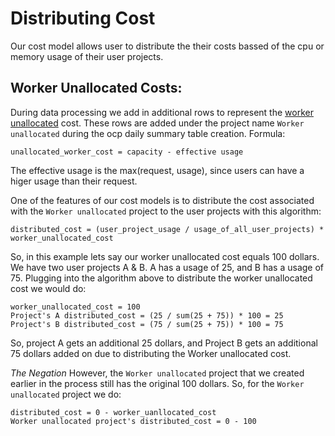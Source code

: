 # Distributing Cost
Our cost model allows user to distribute the their costs bassed of the cpu or memory usage of their user projects.

## Worker Unallocated Costs:

During data processing we add in additional rows to represent the [worker unallocated](https://github.com/project-koku/koku/blob/main/koku/masu/database/trino_sql/reporting_ocpusagelineitem_daily_summary.sql#L503) cost. These rows are added under the project name `Worker unallocated` during the ocp daily summary table creation. Formula:
```
unallocated_worker_cost = capacity - effective usage
```
The effective usage is the max(request, usage), since users can have a higer usage than their request.

One of the features of our cost models is to distribute the cost associated with the `Worker unallocated` project to the user projects with this algorithm:
```
distributed_cost = (user_project_usage / usage_of_all_user_projects) * worker_unallocated_cost
```

So, in this example lets say our worker unallocated cost equals 100 dollars. We have two user projects A & B. A has a usage of 25, and B has a usage of 75. Plugging into the algorithm above to distribute the worker unallocated cost we would do:

```
worker_unallocated_cost = 100
Project's A distributed_cost = (25 / sum(25 + 75)) * 100 = 25
Project's B distributed_cost = (75 / sum(25 + 75)) * 100 = 75
```

So, project A gets an additional 25 dollars, and Project B gets an additional 75 dollars added on due to distributing the Worker unallocated cost.

*The Negation*
However, the `Worker unallocated` project that we created earlier in the process still has the original 100 dollars. So, for the `Worker unallocated` project we do:

```
distributed_cost = 0 - worker_uanllocated_cost
Worker unallocated project's distributed_cost = 0 - 100
```
